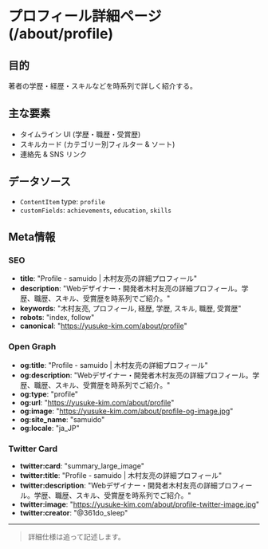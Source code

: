 # プロフィール詳細ページ (/about/profile)

## 目的

著者の学歴・経歴・スキルなどを時系列で詳しく紹介する。

## 主な要素

- タイムライン UI (学歴・職歴・受賞歴)
- スキルカード (カテゴリー別フィルター & ソート)
- 連絡先 & SNS リンク

## データソース

- `ContentItem` type: `profile`
- `customFields`: `achievements`, `education`, `skills`

## Meta情報

### SEO

- **title**: "Profile - samuido | 木村友亮の詳細プロフィール"
- **description**: "Webデザイナー・開発者木村友亮の詳細プロフィール。学歴、職歴、スキル、受賞歴を時系列でご紹介。"
- **keywords**: "木村友亮, プロフィール, 経歴, 学歴, スキル, 職歴, 受賞歴"
- **robots**: "index, follow"
- **canonical**: "https://yusuke-kim.com/about/profile"

### Open Graph

- **og:title**: "Profile - samuido | 木村友亮の詳細プロフィール"
- **og:description**: "Webデザイナー・開発者木村友亮の詳細プロフィール。学歴、職歴、スキル、受賞歴を時系列でご紹介。"
- **og:type**: "profile"
- **og:url**: "https://yusuke-kim.com/about/profile"
- **og:image**: "https://yusuke-kim.com/about/profile-og-image.jpg"
- **og:site_name**: "samuido"
- **og:locale**: "ja_JP"

### Twitter Card

- **twitter:card**: "summary_large_image"
- **twitter:title**: "Profile - samuido | 木村友亮の詳細プロフィール"
- **twitter:description**: "Webデザイナー・開発者木村友亮の詳細プロフィール。学歴、職歴、スキル、受賞歴を時系列でご紹介。"
- **twitter:image**: "https://yusuke-kim.com/about/profile-twitter-image.jpg"
- **twitter:creator**: "@361do_sleep"

---

> 詳細仕様は追って記述します。
